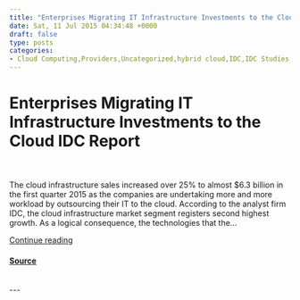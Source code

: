 ```yaml
---
title: "Enterprises Migrating IT Infrastructure Investments to the Cloud IDC Report"
date: Sat, 11 Jul 2015 04:34:48 +0000
draft: false
type: posts
categories: 
- Cloud Computing,Providers,Uncategorized,hybrid cloud,IDC,IDC Studies,IT infrastructure,Managed Services,Private Cloud,Public Cloud
---
```

# Enterprises Migrating IT Infrastructure Investments to the Cloud IDC Report

<br/>

<br/>
The cloud infrastructure sales increased over 25% to almost $6.3 billion in the first quarter 2015 as the companies are undertaking more and more workload by outsourcing their IT to the cloud. According to the analyst firm IDC, the cloud infrastructure market segment registers second highest growth. As a logical consequence, the technologies that the...

[Continue reading](https://cloudtimes.org/2015/07/10/enterprises-migrating-it-infrastructure-investments-to-the-cloud-idc-report/)

#### [Source](https://cloudtimes.org/2015/07/10/enterprises-migrating-it-infrastructure-investments-to-the-cloud-idc-report/)

<br/>
---
